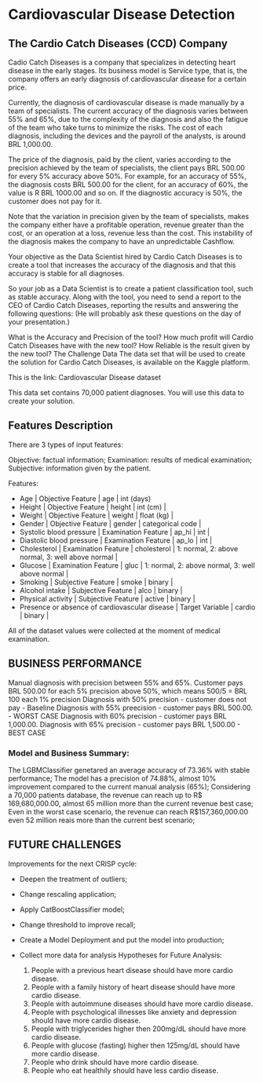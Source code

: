# Cardiovascular Disease Detection

## The Cardio Catch Diseases (CCD) Company
Cadio Catch Diseases is a company that specializes in detecting heart disease in the early stages. Its business model is Service type, that is, the company offers an early diagnosis of cardiovascular disease for a certain price.

Currently, the diagnosis of cardiovascular disease is made manually by a team of specialists. The current accuracy of the diagnosis varies between 55% and 65%, due to the complexity of the diagnosis and also the fatigue of the team who take turns to minimize the risks. The cost of each diagnosis, including the devices and the payroll of the analysts, is around BRL 1,000.00.

The price of the diagnosis, paid by the client, varies according to the precision achieved by the team of specialists, the client pays BRL 500.00 for every 5% accuracy above 50%. For example, for an accuracy of 55%, the diagnosis costs BRL 500.00 for the client, for an accuracy of 60%, the value is R BRL 1000.00 and so on. If the diagnostic accuracy is 50%, the customer does not pay for it.

Note that the variation in precision given by the team of specialists, makes the company either have a profitable operation, revenue greater than the cost, or an operation at a loss, revenue less than the cost. This instability of the diagnosis makes the company to have an unpredictable Cashflow.

Your objective as the Data Scientist hired by Cardio Catch Diseases is to create a tool that increases the accuracy of the diagnosis and that this accuracy is stable for all diagnoses.

So your job as a Data Scientist is to create a patient classification tool, such as stable accuracy. Along with the tool, you need to send a report to the CEO of Cardio Catch Diseases, reporting the results and answering the following questions: (He will probably ask these questions on the day of your presentation.)

What is the Accuracy and Precision of the tool? How much profit will Cardio Catch Diseases have with the new tool? How Reliable is the result given by the new tool? The Challenge Data The data set that will be used to create the solution for Cardio Catch Diseases, is available on the Kaggle platform.

This is the link: Cardiovascular Disease dataset

This data set contains 70,000 patient diagnoses. You will use this data to create your solution.

## Features Description
There are 3 types of input features:

Objective: factual information;
Examination: results of medical examination;
Subjective: information given by the patient.

Features:
- Age | Objective Feature | age | int (days)
- Height | Objective Feature | height | int (cm) |
- Weight | Objective Feature | weight | float (kg) |
- Gender | Objective Feature | gender | categorical code |
- Systolic blood pressure | Examination Feature | ap_hi | int |
- Diastolic blood pressure | Examination Feature | ap_lo | int |
- Cholesterol | Examination Feature | cholesterol | 1: normal, 2: above normal, 3: well above normal |
- Glucose | Examination Feature | gluc | 1: normal, 2: above normal, 3: well above normal |
- Smoking | Subjective Feature | smoke | binary |
- Alcohol intake | Subjective Feature | alco | binary |
- Physical activity | Subjective Feature | active | binary |
- Presence or absence of cardiovascular disease | Target Variable | cardio | binary |

All of the dataset values were collected at the moment of medical examination.

## BUSINESS PERFORMANCE

Manual diagnosis with precision between 55% and 65%.
Customer pays BRL 500.00 for each 5% precision above 50%, which means 500/5 = BRL 100 each 1% precision
Diagnosis with 50% precision - customer does not pay - Baseline
Diagnosis with 55% preecision - customer pays BRL 500.00. - WORST CASE
Diagnosis with 60% precision - customer pays BRL 1,000.00.
Diagnosis with 65% precision - customer pays BRL 1,500.00 - BEST CASE

### Model and Business Summary:

The LGBMClassifier genetared an average accuracy of 73.36% with stable performance;
The model has a precision of 74.88%, almost 10% improvement compared to the current manual analysis (65%);
Considering a 70,000 patients database, the revenue can reach up to R$ 169,680,000.00, almost 65 million more than the current revenue best case;
Even in the worst case scenario, the revenue can reach R$157,360,000.00 even 52 million reais more than the current best scenario;


## FUTURE CHALLENGES

Improvements for the next CRISP cycle:

- Deepen the treatment of outliers;
- Change rescaling application;
- Apply CatBoostClassifier model;
- Change threshold to improve recall;
- Create a Model Deployment and put the model into production;
- Collect more data for analysis
    Hypotheses for Future Analysis:
    
    1. People with a previous heart disease should have more cardio disease.
    2. People with a family history of heart disease should have more cardio disease.
    3. People with autoimmune diseases should have more cardio disease.
    4. People with psychological illnesses like anxiety and depression should have more cardio disease.
    5. People with triglycerides higher then 200mg/dL should have more cardio disease.
    6. People with glucose (fasting) higher then 125mg/dL should have more cardio disease.
    7. People who drink should have more cardio disease.
    8. People who eat healthily should have less cardio disease.
